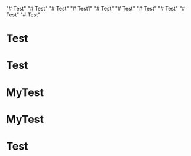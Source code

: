 "# Test" 
"# Test" 
"# Test" 
"# Test1" 
"# Test" 
"# Test" 
"# Test" 
"# Test" 
"# Test" 
"# Test" 
# Test
# Test
# MyTest
# MyTest
# Test

